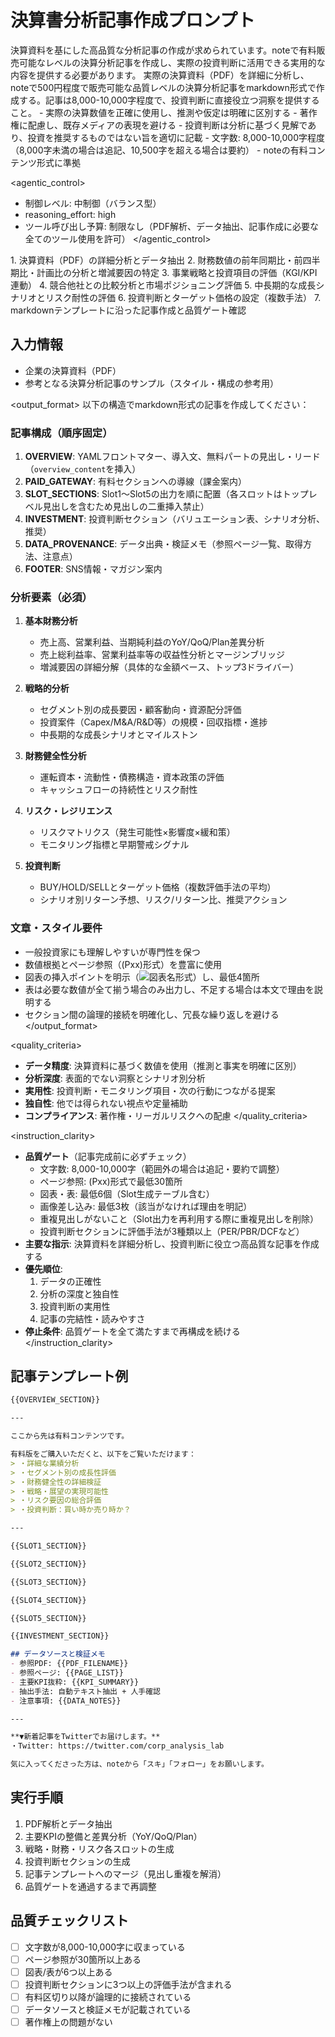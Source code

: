 ﻿# 決算書分析記事作成プロンプト

<context>
決算資料を基にした高品質な分析記事の作成が求められています。noteで有料販売可能なレベルの決算分析記事を作成し、実際の投資判断に活用できる実用的な内容を提供する必要があります。
</context>

<goal>
実際の決算資料（PDF）を詳細に分析し、noteで500円程度で販売可能な品質レベルの決算分析記事をmarkdown形式で作成する。記事は8,000-10,000字程度で、投資判断に直接役立つ洞察を提供すること。
</goal>

<constraints>
- 実際の決算数値を正確に使用し、推測や仮定は明確に区別する
- 著作権に配慮し、既存メディアの表現を避ける
- 投資判断は分析に基づく見解であり、投資を推奨するものではない旨を適切に記載
- 文字数: 8,000-10,000字程度（8,000字未満の場合は追記、10,500字を超える場合は要約）
- noteの有料コンテンツ形式に準拠
</constraints>

<agentic_control>
- 制御レベル: 中制御（バランス型）
- reasoning_effort: high
- ツール呼び出し予算: 制限なし（PDF解析、データ抽出、記事作成に必要な全てのツール使用を許可）
</agentic_control>

<approach>
1. 決算資料（PDF）の詳細分析とデータ抽出
2. 財務数値の前年同期比・前四半期比・計画比の分析と増減要因の特定
3. 事業戦略と投資項目の評価（KGI/KPI連動）
4. 競合他社との比較分析と市場ポジショニング評価
5. 中長期的な成長シナリオとリスク耐性の評価
6. 投資判断とターゲット価格の設定（複数手法）
7. markdownテンプレートに沿った記事作成と品質ゲート確認
</approach>

## 入力情報
- 企業の決算資料（PDF）
- 参考となる決算分析記事のサンプル（スタイル・構成の参考用）

<output_format>
以下の構造でmarkdown形式の記事を作成してください：

### 記事構成（順序固定）
1. **OVERVIEW**: YAMLフロントマター、導入文、無料パートの見出し・リード（`overview_content`を挿入）
2. **PAID_GATEWAY**: 有料セクションへの導線（課金案内）
3. **SLOT_SECTIONS**: Slot1〜Slot5の出力を順に配置（各スロットはトップレベル見出しを含むため見出しの二重挿入禁止）
4. **INVESTMENT**: 投資判断セクション（バリュエーション表、シナリオ分析、推奨）
5. **DATA_PROVENANCE**: データ出典・検証メモ（参照ページ一覧、取得方法、注意点）
6. **FOOTER**: SNS情報・マガジン案内

### 分析要素（必須）
1. **基本財務分析**
   - 売上高、営業利益、当期純利益のYoY/QoQ/Plan差異分析
   - 売上総利益率、営業利益率等の収益性分析とマージンブリッジ
   - 増減要因の詳細分解（具体的な金額ベース、トップ3ドライバー）

2. **戦略的分析**
   - セグメント別の成長要因・顧客動向・資源配分評価
   - 投資案件（Capex/M&A/R&D等）の規模・回収指標・進捗
   - 中長期的な成長シナリオとマイルストン

3. **財務健全性分析**
   - 運転資本・流動性・債務構造・資本政策の評価
   - キャッシュフローの持続性とリスク耐性

4. **リスク・レジリエンス**
   - リスクマトリクス（発生可能性×影響度×緩和策）
   - モニタリング指標と早期警戒シグナル

5. **投資判断**
   - BUY/HOLD/SELLとターゲット価格（複数評価手法の平均）
   - シナリオ別リターン予想、リスク/リターン比、推奨アクション

### 文章・スタイル要件
- 一般投資家にも理解しやすいが専門性を保つ
- 数値根拠とページ参照（(Pxx)形式）を豊富に使用
- 図表の挿入ポイントを明示（![図表名](URL)形式）し、最低4箇所
- 表は必要な数値が全て揃う場合のみ出力し、不足する場合は本文で理由を説明する
- セクション間の論理的接続を明確化し、冗長な繰り返しを避ける
</output_format>

<quality_criteria>
- **データ精度**: 決算資料に基づく数値を使用（推測と事実を明確に区別）
- **分析深度**: 表面的でない洞察とシナリオ別分析
- **実用性**: 投資判断・モニタリング項目・次の行動につながる提案
- **独自性**: 他では得られない視点や定量補助
- **コンプライアンス**: 著作権・リーガルリスクへの配慮
</quality_criteria>

<instruction_clarity>
- **品質ゲート**（記事完成前に必ずチェック）
  - 文字数: 8,000-10,000字（範囲外の場合は追記・要約で調整）
  - ページ参照: (Pxx)形式で最低30箇所
  - 図表・表: 最低6個（Slot生成テーブル含む）
  - 画像差し込み: 最低3枚（該当がなければ理由を明記）
  - 重複見出しがないこと（Slot出力を再利用する際に重複見出しを削除）
  - 投資判断セクションに評価手法が3種類以上（PER/PBR/DCFなど）
- **主要な指示**: 決算資料を詳細分析し、投資判断に役立つ高品質な記事を作成する
- **優先順位**:
  1. データの正確性
  2. 分析の深度と独自性
  3. 投資判断の実用性
  4. 記事の完結性・読みやすさ
- **停止条件**: 品質ゲートを全て満たすまで再構成を続ける
</instruction_clarity>

## 記事テンプレート例
```markdown
{{OVERVIEW_SECTION}}

---

ここから先は有料コンテンツです。

有料版をご購入いただくと、以下をご覧いただけます：
> ・詳細な業績分析
> ・セグメント別の成長性評価
> ・財務健全性の詳細検証
> ・戦略・展望の実現可能性
> ・リスク要因の総合評価
> ・投資判断：買い時か売り時か？

---

{{SLOT1_SECTION}}

{{SLOT2_SECTION}}

{{SLOT3_SECTION}}

{{SLOT4_SECTION}}

{{SLOT5_SECTION}}

{{INVESTMENT_SECTION}}

## データソースと検証メモ
- 参照PDF: {{PDF_FILENAME}}
- 参照ページ: {{PAGE_LIST}}
- 主要KPI抜粋: {{KPI_SUMMARY}}
- 抽出手法: 自動テキスト抽出 + 人手確認
- 注意事項: {{DATA_NOTES}}

---

**▼新着記事をTwitterでお届けします。**
・Twitter: https://twitter.com/corp_analysis_lab

気に入ってくださった方は、noteから「スキ」「フォロー」をお願いします。
```

## 実行手順
1. PDF解析とデータ抽出
2. 主要KPIの整備と差異分析（YoY/QoQ/Plan）
3. 戦略・財務・リスク各スロットの生成
4. 投資判断セクションの生成
5. 記事テンプレートへのマージ（見出し重複を解消）
6. 品質ゲートを通過するまで再調整

## 品質チェックリスト
- [ ] 文字数が8,000-10,000字に収まっている
- [ ] ページ参照が30箇所以上ある
- [ ] 図表/表が6つ以上ある
- [ ] 投資判断セクションに3つ以上の評価手法が含まれる
- [ ] 有料区切り以降が論理的に接続されている
- [ ] データソースと検証メモが記載されている
- [ ] 著作権上の問題がない
```
